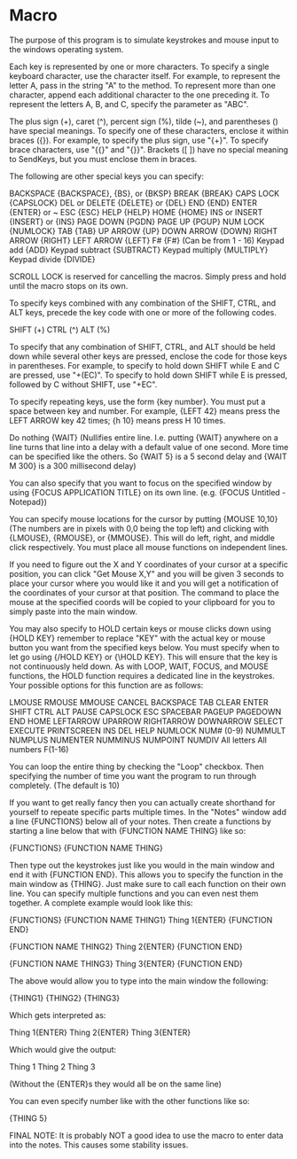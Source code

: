 # Macro

The purpose of this program is to simulate keystrokes and mouse input to the windows operating system.

Each key is represented by one or more characters. To specify a single keyboard character, use the character itself. For example, to represent the letter A, pass in the string "A" to the method. To represent more than one character, append each additional character to the one preceding it. To represent the letters A, B, and C, specify the parameter as "ABC".

The plus sign (+), caret (^), percent sign (%), tilde (~), and parentheses () have special meanings. To specify one of these characters, enclose it within braces ({}). For example, to specify the plus sign, use "{+}". To specify brace characters, use "{{}" and "{}}". Brackets ([ ]) have no special meaning to SendKeys, but you must enclose them in braces. 

The following are other special keys you can specify:

BACKSPACE        {BACKSPACE}, {BS}, or {BKSP}
BREAK            {BREAK}
CAPS LOCK        {CAPSLOCK}
DEL or DELETE    {DELETE} or {DEL}
END              {END}
ENTER            {ENTER} or ~
ESC              {ESC}
HELP             {HELP}
HOME             {HOME}
INS or INSERT    {INSERT} or {INS}
PAGE DOWN        {PGDN}
PAGE UP          {PGUP}
NUM LOCK         {NUMLOCK}
TAB              {TAB}
UP ARROW         {UP}
DOWN ARROW       {DOWN}
RIGHT ARROW      {RIGHT}
LEFT ARROW       {LEFT}
F#               {F#} (Can be from 1 - 16)
Keypad add       {ADD}
Keypad subtract  {SUBTRACT}
Keypad multiply  {MULTIPLY}
Keypad divide    {DIVIDE}

SCROLL LOCK is reserved for cancelling the macros. Simply press and hold until the macro stops on its own.

To specify keys combined with any combination of the SHIFT, CTRL, and ALT keys, precede the key code with one or more of the following codes.

SHIFT (+)
CTRL  (^)
ALT   (%)

To specify that any combination of SHIFT, CTRL, and ALT should be held down while several other keys are pressed, enclose the code for those keys in parentheses. For example, to specify to hold down SHIFT while E and C are pressed, use "+(EC)". To specify to hold down SHIFT while E is pressed, followed by C without SHIFT, use "+EC".

To specify repeating keys, use the form {key number}. You must put a space between key and number. For example, {LEFT 42} means press the LEFT ARROW key 42 times; {h 10} means press H 10 times.

Do nothing {WAIT} (Nullifies entire line. I.e. putting {WAIT} anywhere on a line turns that line into a delay with a default value of one second. More time can be specified like the others. So {WAIT 5} is a 5 second delay and {WAIT M 300} is a 300 millisecond delay)

You can also specify that you want to focus on the specified window by using {FOCUS APPLICATION TITLE} on its own line. (e.g. {FOCUS Untitled - Notepad})

You can specify mouse locations for the cursor by putting {MOUSE 10,10} (The numbers are in pixels with 0,0 being the top left) and clicking with {LMOUSE}, {RMOUSE}, or {MMOUSE}. This will do left, right, and middle click respectively. You must place all mouse functions on independent lines.

If you need to figure out the X and Y coordinates of your cursor at a specific position, you can click "Get Mouse X,Y" and you will be given 3 seconds to place your cursor where you would like it and you will get a notification of the coordinates of your cursor at that position. The command to place the mouse at the specified coords will be copied to your clipboard for you to simply paste into the main window.

You may also specify to HOLD certain keys or mouse clicks down using {HOLD KEY} remember to replace "KEY" with the actual key or mouse button you want from the specified keys below. You must specify when to let go using {/HOLD KEY} or {\HOLD KEY}. This will ensure that the key is not continuously held down. As with LOOP, WAIT, FOCUS, and MOUSE functions, the HOLD function requires a dedicated line in the keystrokes. Your possible options for this function are as follows:

LMOUSE             RMOUSE             MMOUSE             CANCEL
BACKSPACE          TAB                CLEAR              ENTER
SHIFT              CTRL               ALT                PAUSE
CAPSLOCK           ESC                SPACEBAR           PAGEUP
PAGEDOWN           END                HOME               LEFTARROW
UPARROW            RIGHTARROW         DOWNARROW          SELECT
EXECUTE            PRINTSCREEN        INS                DEL
HELP               NUMLOCK            NUM# (0-9)         NUMMULT
NUMPLUS            NUMENTER           NUMMINUS           NUMPOINT
NUMDIV             All letters        All numbers        F(1-16)

You can loop the entire thing by checking the "Loop" checkbox. Then specifying the number of time you want the program to run through completely. (The default is 10)

If you want to get really fancy then you can actually create shorthand for yourself to repeate specific parts multiple times. In the "Notes" window add a line {FUNCTIONS} below all of your notes. Then create a functions by starting a line below that with {FUNCTION NAME THING} like so:

{FUNCTIONS}
{FUNCTION NAME THING}

Then type out the keystrokes just like you would in the main window and end it with {FUNCTION END}. This allows you to specify the function in the main window as {THING}. Just make sure to call each function on their own line. You can specify multiple functions and you can even nest them together. A complete example would look like this:

{FUNCTIONS}
{FUNCTION NAME THING1}
Thing 1{ENTER}
{FUNCTION END}

{FUNCTION NAME THING2}
Thing 2{ENTER}
{FUNCTION END}

{FUNCTION NAME THING3}
Thing 3{ENTER}
{FUNCTION END}

The above would allow you to type into the main window the following:

{THING1}
{THING2}
{THING3}

Which gets interpreted as:

Thing 1{ENTER}
Thing 2{ENTER}
Thing 3{ENTER}

Which would give the output:

Thing 1
Thing 2
Thing 3

(Without the {ENTER}s they would all be on the same line)

You can even specify number like with the other functions like so:

{THING 5}

FINAL NOTE: It is probably NOT a good idea to use the macro to enter data into the notes. This causes some stability issues.
